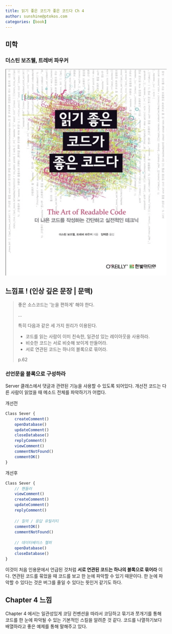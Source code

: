 ```yaml
---
title: 읽기 좋은 코드가 좋은 코드다 Ch 4
author: sunshine@ptokos.com
categories: [book]
---
```


## 미학


### 더스틴 보즈웰, 트레버 파우커
![Alt text](/assets/img/book/읽기좋은코드가좋은코드다/cover.png)

## 느낌표 ! (인상 깊은 문장 | 문맥)
> 좋은 소스코드는 '눈을 편하게' 해야 한다.
> 
> ...
> 
> 특히 다음과 같은 세 가지 원리가 이용된다.
> 
> - 코드를 읽는 사람이 이미 친숙한, 일관성 있는 레이아웃을 사용하라.
> - 비슷한 코드는 서로 비슷해 보이게 만들어라.
> - 서로 연관된 코드는 하나의 블록으로 묶어라.
> 
> p.62

### 선언문을 블록으로 구성하라
Server 클래스에서 댓글과 관련된 기능을 사용할 수 있도록 되어있다. 
개선전 코드는 다른 사람이 읽었을 때 메소드 전체를 파악하기가 어렵다.

개선전
```javascript
Class Sever {
    createComment()
    openDatabase()
    updateComment()
    closeDatabase()
    replyComment()
    viewComment()
    commentNotFound()
    commentOK()
}
```

개선후
```javascript
Class Sever {
    // 핸들러
    viewComment()
    createComment()
    updateComment()
    replyComment()
    
    // 질의 / 응답 유틸리티
    commentOK()
    commentNotFound()
    
    // 데이터베이스 헬퍼
    openDatabase()
    closeDatabase()
}
```

이것이 처음 인용문에서 언급된 것처럼 **서로 연관된 코드는 하나의 블록으로 묶어라** 이다.
연관된 코드를 묶었을 때 코드를 보고 한 눈에 파악할 수 있기 때문이다. 한 눈에 파악할 수 있다는 것은 버그를 줄일 수 있다는 뜻인거 같기도 하다.



## Chapter 4 느낌
Chapter 4 에서는 일관성있게 코딩 컨벤션을 따라서 코딩하고 묶기과 쪼개기를 통해 코드를 한 눈에 파악될 수 있는 기본적인 스킬을 알려준 것 같다. 
코드를 나열하기보다 배열하라고 좋은 예제를 통해 말해주고 있다.


